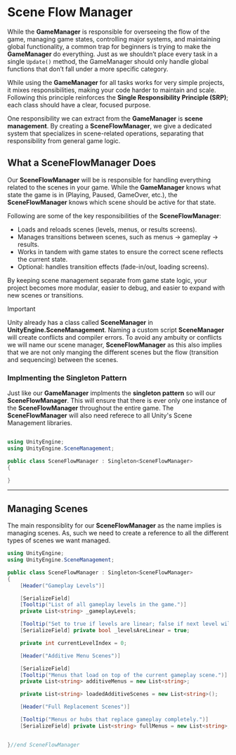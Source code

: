 # Scene Flow Manager
While the **GameManager** is responsible for overseeing the flow of the game, managing game states, controlling major systems, and maintaining global functionality, a common trap for beginners is trying to make the **GameManager** do everything. Just as we shouldn’t place every task in a single `Update()` method, the GameManager should only handle global functions that don’t fall under a more specific category.

While using the **GameManager** for all tasks works for very simple projects, it mixes responsibilities, making your code harder to maintain and scale. Following this principle reinforces the **Single Responsibility Principle (SRP)**; each class should have a clear, focused purpose.

One responsibility we can extract from the **GameManager** is **scene management**. By creating a **SceneFlowManager**, we give a dedicated system that specializes in scene-related operations, separating that responsibility from general game logic.

## What a SceneFlowManager Does
Our **SceneFlowManager** will be is responsible for handling everything related to the scenes in your game. While the **GameManager** knows what state the game is in (Playing, Paused, GameOver, etc.), the **SceneFlowManager** knows which scene should be active for that state.

Following are some of the key responsibilities of the **SceneFlowManager**:
- Loads and reloads scenes (levels, menus, or results screens).
- Manages transitions between scenes, such as menus → gameplay → results.
- Works in tandem with game states to ensure the correct scene reflects the current state.
- Optional: handles transition effects (fade-in/out, loading screens).

By keeping scene management separate from game state logic, your project becomes more modular, easier to debug, and easier to expand with new scenes or transitions.

>[!IMPORTANT]
> Unity already has a class called **SceneManager** in **UnityEngine.SceneManagement**. Naming a custom script **SceneManager** will create conflicts and compiler errors.
> To avoid any ambuity or conflicts we will name our scene manager, **SceneFlowManager** as this also implies that we are not only manging the different scenes but the flow (transition and sequencing) between the scenes.

### Implmenting the Singleton Pattern
Just like our **GameManager** implments the **singleton pattern** so will our **SceneFlowManager**. This will ensure that there is ever only one instance of the **SceneFlowManager** throughout the entire game. 
The **SceneFlowManager** will also need referece to all Unity's Scene Management libraries.

```csharp

using UnityEngine;
using UnityEngine.SceneManagement;

public class SceneFlowManager : Singleton<SceneFlowManager>
{

}

```

---

## Managing Scenes
The main responsiblity for our **SceneFlowManager** as the name implies is managing scenes. As, such we need to create a reference to all the different types of scenes we want managed. 

```csharp
using UnityEngine;
using UnityEngine.SceneManagement;

public class SceneFlowManager : Singleton<SceneFlowManager>
{
    [Header("Gameplay Levels")]

    [SerializeField]
    [Tooltip("List of all gameplay levels in the game.")]
    private List<string> _gameplayLevels;

    [Tooltip("Set to true if levels are linear; false if next level will be passed explicitly.")]
    [SerializeField] private bool _levelsAreLinear = true;

    private int currentLevelIndex = 0;

    [Header("Additive Menu Scenes")]

    [SerializeField]
    [Tooltip("Menus that load on top of the current gameplay scene.")]
    private List<string> additiveMenus = new List<string>;

    private List<string> loadedAdditiveScenes = new List<string>();

    [Header("Full Replacement Scenes")]

    [Tooltip("Menus or hubs that replace gameplay completely.")]
    [SerializeField] private List<string> fullMenus = new List<string>;


}//end SceneFlowManager

```

<!--
1. Create a list for all game levles
2. Create a counter for indexing the game levles

```csharp
//List of all playable game levels (scenes)
private List<string> _gamelevels = new List<string> { "Level01", "Level02" };

//Index coutner for gameplay levels
private int _currentLevelIndex = 0;
```

3. Create a `LoadGameLevel()` method

```csharp

/// <summary>
/// Loads the current gameplay level without reloading it unnecessarily.
/// </summary>
private void LoadGameLevel()
{
    // Check if the current level index is within the range of available levels
    if (_currentLevelIndex < _gamelevels.Count)
    {
        // Determine which level to load based on the current index
        string levelToLoad = _gameplaylevels[_currentLevelIndex];

        // Get a reference to the currently active scene
        Scene activeScene = SceneManager.GetActiveScene();

        // Only load if it's not already the active level
        if (activeScene.name != levelToLoad)
        {
            SceneManager.LoadScene(levelToLoad);

         }//end if(activeScene)

    }//end if (_currentLevelIndex < _gamelevels.Count)

}//end LoadGameLevel()

```
#### How it works
- Checks the **current level index** to ensure it is within the range of available game levels.
  - Prevents trying to load a non-existent level if the player has completed all levels.
- Determines the **level to load** based on the `_currentLevelIndex` in `_gamelevels`.
- Gets a reference to the currently **active scene**.
  - This prevents reloading the same level unnecessarily, which could reset player progress or gameplay.
- Compares the active scene name to the level to load.
  - Only loads the scene if it is not already active.
- Uses **SceneManager.LoadScene()** to load the new level when required.


4. 
-->

